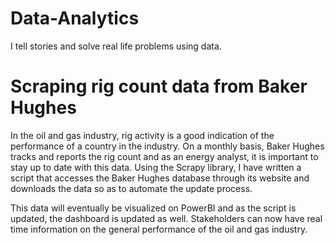 # Data-Analytics
I tell stories and solve real life problems using data.

# Scraping rig count data from Baker Hughes
In the oil and gas industry, rig activity is a good indication of the performance of a country in the industry. On a monthly basis, Baker Hughes tracks and reports the rig count and as an energy analyst, it is important to stay up to date with this data. Using the Scrapy library, I have written a script that accesses the Baker Hughes database through its website and downloads the data so as to automate the update process.

This data will eventually be visualized on PowerBI and as the script is updated, the dashboard is updated as well. Stakeholders can now have real time information on the general performance of the oil and gas industry.
